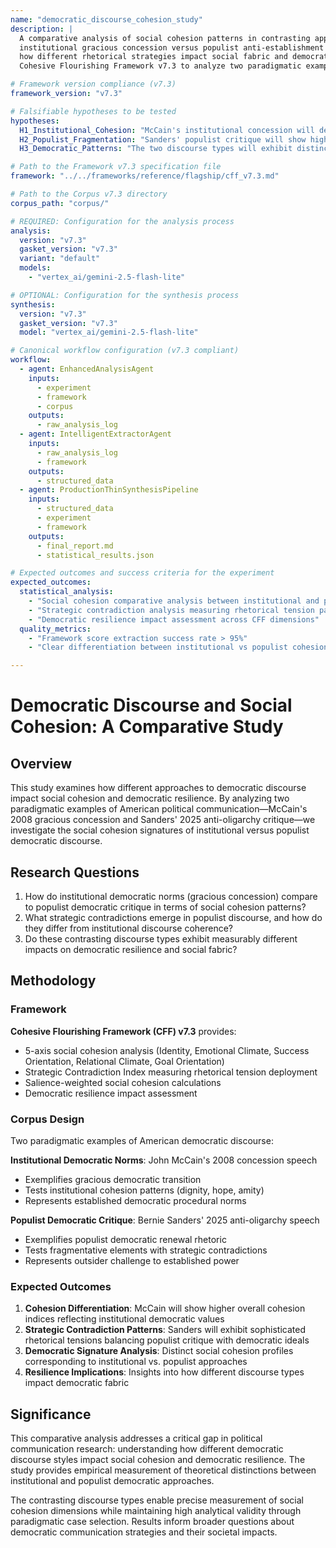 ```yaml
---
name: "democratic_discourse_cohesion_study"
description: |
  A comparative analysis of social cohesion patterns in contrasting approaches to democratic discourse: 
  institutional gracious concession versus populist anti-establishment critique. This study examines 
  how different rhetorical strategies impact social fabric and democratic resilience using the 
  Cohesive Flourishing Framework v7.3 to analyze two paradigmatic examples of American political communication.

# Framework version compliance (v7.3)
framework_version: "v7.3"

# Falsifiable hypotheses to be tested
hypotheses:
  H1_Institutional_Cohesion: "McCain's institutional concession will demonstrate higher overall cohesion indices (dignity, hope, amity, cohesive goals) reflecting democratic norms of gracious transition"
  H2_Populist_Fragmentation: "Sanders' populist critique will show higher fragmentative elements (tribal dominance, enmity) but with strategic contradictions indicating sophisticated rhetorical positioning"
  H3_Democratic_Patterns: "The two discourse types will exhibit distinct social cohesion signatures corresponding to institutional versus populist democratic approaches"

# Path to the Framework v7.3 specification file
framework: "../../frameworks/reference/flagship/cff_v7.3.md"

# Path to the Corpus v7.3 directory
corpus_path: "corpus/"

# REQUIRED: Configuration for the analysis process
analysis:
  version: "v7.3"
  gasket_version: "v7.3"
  variant: "default"
  models:
    - "vertex_ai/gemini-2.5-flash-lite"

# OPTIONAL: Configuration for the synthesis process
synthesis:
  version: "v7.3"
  gasket_version: "v7.3"
  model: "vertex_ai/gemini-2.5-flash-lite"

# Canonical workflow configuration (v7.3 compliant)
workflow:
  - agent: EnhancedAnalysisAgent
    inputs:
      - experiment
      - framework
      - corpus
    outputs:
      - raw_analysis_log
  - agent: IntelligentExtractorAgent
    inputs:
      - raw_analysis_log
      - framework
    outputs:
      - structured_data
  - agent: ProductionThinSynthesisPipeline
    inputs:
      - structured_data
      - experiment
      - framework
    outputs:
      - final_report.md
      - statistical_results.json

# Expected outcomes and success criteria for the experiment
expected_outcomes:
  statistical_analysis:
    - "Social cohesion comparative analysis between institutional and populist discourse"
    - "Strategic contradiction analysis measuring rhetorical tension patterns"
    - "Democratic resilience impact assessment across CFF dimensions"
  quality_metrics:
    - "Framework score extraction success rate > 95%"
    - "Clear differentiation between institutional vs populist cohesion signatures"

---
```


# Democratic Discourse and Social Cohesion: A Comparative Study

## Overview

This study examines how different approaches to democratic discourse impact social cohesion and democratic resilience. By analyzing two paradigmatic examples of American political communication—McCain's 2008 gracious concession and Sanders' 2025 anti-oligarchy critique—we investigate the social cohesion signatures of institutional versus populist democratic discourse.

## Research Questions

1. How do institutional democratic norms (gracious concession) compare to populist democratic critique in terms of social cohesion patterns?
2. What strategic contradictions emerge in populist discourse, and how do they differ from institutional discourse coherence?
3. Do these contrasting discourse types exhibit measurably different impacts on democratic resilience and social fabric?

## Methodology

### Framework
**Cohesive Flourishing Framework (CFF) v7.3** provides:
- 5-axis social cohesion analysis (Identity, Emotional Climate, Success Orientation, Relational Climate, Goal Orientation)
- Strategic Contradiction Index measuring rhetorical tension deployment
- Salience-weighted social cohesion calculations
- Democratic resilience impact assessment

### Corpus Design
Two paradigmatic examples of American democratic discourse:

**Institutional Democratic Norms**: John McCain's 2008 concession speech
- Exemplifies gracious democratic transition
- Tests institutional cohesion patterns (dignity, hope, amity)
- Represents established democratic procedural norms

**Populist Democratic Critique**: Bernie Sanders' 2025 anti-oligarchy speech  
- Exemplifies populist democratic renewal rhetoric
- Tests fragmentative elements with strategic contradictions
- Represents outsider challenge to established power

### Expected Outcomes
1. **Cohesion Differentiation**: McCain will show higher overall cohesion indices reflecting institutional democratic values
2. **Strategic Contradiction Patterns**: Sanders will exhibit sophisticated rhetorical tensions balancing populist critique with democratic ideals
3. **Democratic Signature Analysis**: Distinct social cohesion profiles corresponding to institutional vs. populist approaches
4. **Resilience Implications**: Insights into how different discourse types impact democratic fabric

## Significance

This comparative analysis addresses a critical gap in political communication research: understanding how different democratic discourse styles impact social cohesion and democratic resilience. The study provides empirical measurement of theoretical distinctions between institutional and populist democratic approaches.

The contrasting discourse types enable precise measurement of social cohesion dimensions while maintaining high analytical validity through paradigmatic case selection. Results inform broader questions about democratic communication strategies and their societal impacts.
